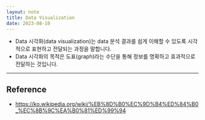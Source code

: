 ```yaml
---
layout: note
title: Data Visualization
date: 2023-08-10
---
```





- Data 시각화(data visualization)는 data 분석 결과를 쉽게 이해할 수 있도록 시각적으로 표현하고 전달되는 과정을 말합니다.
- Data 시각화의 목적은 도표(graph)라는 수단을 통해 정보를 명확하고 효과적으로 전달하는 것입니다.




---





## Reference

- <https://ko.wikipedia.org/wiki/%EB%8D%B0%EC%9D%B4%ED%84%B0_%EC%8B%9C%EA%B0%81%ED%99%94>
